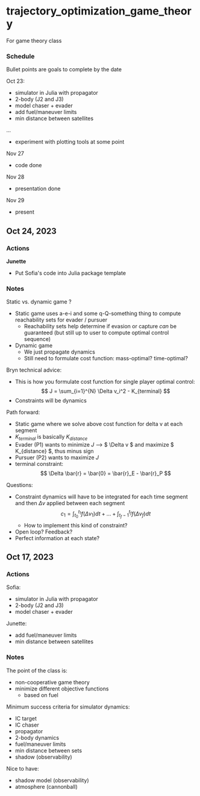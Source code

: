 # trajectory_optimization_game_theory
For game theory class 

### Schedule 

Bullet points are goals to complete by the date 

Oct 23: 
- simulator in Julia with propagator 
- 2-body (J2 and J3) 
- model chaser + evader 
- add fuel/maneuver limits 
- min distance between satellites 

... 
- experiment with plotting tools at some point 


Nov 27 
- code done 

Nov 28 
- presentation done 

Nov 29
- present 

## Oct 24, 2023 

### Actions 

**Junette**
- Put Sofia's code into Julia package template 


### Notes 

Static vs. dynamic game ? 
- Static game uses a-e-i and some q-Q-something thing to compute reachability sets for evader / pursuer 
  - Reachability sets help determine if evasion or capture *can* be guaranteed (but still up to user to compute optimal control sequence) 
- Dynamic game 
  - We just propagate dynamics 
  - Still need to formulate cost function: mass-optimal? time-optimal? 

Bryn technical advice: 
- This is how you formulate cost function for single player optimal control:   
$$ J = \sum_{i=1}^{N} \Delta v_i^2 - K_{terminal} $$ 
- Constraints will be dynamics  

Path forward: 
- Static game where we solve above cost function for delta v at each segment  
- $K_{terminal}$ is basically $K_{distance}$ 
- Evader (P1) wants to minimize $J$ --> $ \Delta v $ and maximize $ K_{distance} $, thus minus sign 
- Pursuer (P2) wants to maximize $J$ 
- terminal constraint: 
$$ \Delta \bar{r} = \bar{0} = \bar{r}_E - \bar{r}_P $$ 

Questions: 
- Constraint dynamics will have to be integrated for each time segment and then $\Delta v$ applied between each segment 
$$ c_1 = \int_{t_0}^{t_1} f( \Delta v_1 )dt + ... + \int_{t_f-1}^{t_f} f( \Delta v_f ) dt $$ 
  - How to implement this kind of constraint? 
- Open loop? Feedback? 
- Perfect information at each state? 



## Oct 17, 2023 

### Actions 

Sofia: 
- simulator in Julia with propagator 
- 2-body (J2 and J3) 
- model chaser + evader 

Junette: 
- add fuel/maneuver limits 
- min distance between satellites 

### Notes 

The point of the class is: 
- non-cooperative game theory 
- minimize different objective functions 
  - based on fuel 

Minimum success criteria for simulator dynamics:
- IC target 
- IC chaser 
- propagator 
- 2-body dynamics 
- fuel/maneuver limits 
- min distance between sets 
- shadow (observability) 

Nice to have: 
- shadow model (observability) 
- atmosphere (cannonball) 








